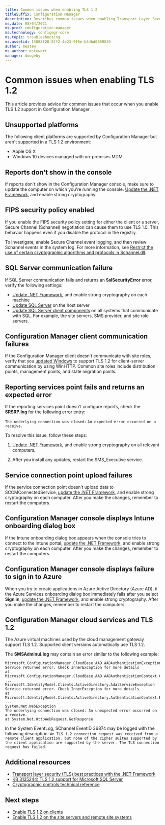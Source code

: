 ```yaml
---
title: Common issues when enabling TLS 1.2
titleSuffix: Configuration Manager
description: Describes common issues when enabling Transport Layer Security (TLS) 1.2
ms.date: 05/04/2021
ms.prod: configuration-manager
ms.technology: configmgr-core
ms.topic: troubleshooting
ms.assetid: 15083f28-8ff2-4e23-9f5e-b5dbd0859839
author: mestew
ms.author: mstewart
manager: dougeby
---
```


# Common issues when enabling TLS 1.2

This article provides advice for common issues that occur when you enable TLS 1.2 support in Configuration Manager.

## Unsupported platforms

The following client platforms are supported by Configuration Manager but aren't supported in a TLS 1.2 environment:

- Apple OS X
- Windows 10 devices managed with on-premises MDM

## Reports don't show in the console

If reports don't show in the Configuration Manager console, make sure to update the computer on which you're running the console. [Update the .NET Framework](enable-tls-1-2-client.md#bkmk_net), and enable strong cryptography.

## FIPS security policy enabled

If you enable the FIPS security policy setting for either the client or a server, Secure Channel (Schannel) negotiation can cause them to use TLS 1.0. This behavior happens even if you disable the protocol in the registry.

To investigate, enable Secure Channel event logging, and then review Schannel events in the system log. For more information, see [Restrict the use of certain cryptographic algorithms and protocols in Schannel.dll](/troubleshoot/windows-server/windows-security/restrict-cryptographic-algorithms-protocols-schannel).

## SQL Server communication failure

If SQL Server communication fails and returns an **SslSecurityError** error, verify the following settings:

- [Update .NET Framework](enable-tls-1-2-server.md#bkmk_net), and enable strong cryptography on each machine
- [Update SQL Server](enable-tls-1-2-server.md#bkmk_sql) on the host server
- [Update SQL Server client components](enable-tls-1-2-server.md#bkmk_sql-client) on all systems that communicate with SQL. For example, the site servers, SMS provider, and site role servers.

## Configuration Manager client communication failures

If the Configuration Manager client doesn't communicate with site roles, verify that you [updated Windows](enable-tls-1-2-client.md#bkmk_winhttp) to support TLS 1.2 for client-server communication by using WinHTTP. Common site roles include distribution points, management points, and state migration points.

## Reporting services point fails and returns an expected error

If the reporting services point doesn't configure reports, check the **SRSRP.log** for the following error entry:

`The underlying connection was closed:`
`An expected error occurred on a receive.`

To resolve this issue, follow these steps:

1. [Update .NET Framework](enable-tls-1-2-client.md#bkmk_net), and enable strong cryptography on all relevant computers.

1. After you install any updates, restart the SMS_Executive service.

## Service connection point upload failures

If the service connection point doesn't upload data to SCCMConnectedService, [update the .NET Framework](enable-tls-1-2-server.md#bkmk_net), and enable strong cryptography on each computer. After you make the changes, remember to restart the computers.

## Configuration Manager console displays Intune onboarding dialog box

If the Intune onboarding dialog box appears when the console tries to connect to the Intune portal, [update the .NET Framework](enable-tls-1-2-client.md#bkmk_net), and enable strong cryptography on each computer. After you make the changes, remember to restart the computers.

## Configuration Manager console displays failure to sign in to Azure

When you try to create applications in Azure Active Directory (Azure AD), if the Azure Services onboarding dialog box immediately fails after you select **Sign in**, [update the .NET Framework](enable-tls-1-2-server.md#bkmk_net), and enable strong cryptography. After you make the changes, remember to restart the computers.

## Configuration Manager cloud services and TLS 1.2

The Azure virtual machines used by the cloud management gateway support TLS 1.2. Supported client versions automatically use TLS 1.2.

The **SMSAdminui.log** may contain an error similar to the following example:

``` Log
Microsoft.ConfigurationManager.CloudBase.AAD.AADAuthenticationException
Service returned error. Check InnerException for more details
at Microsoft.ConfigurationManager.CloudBase.AAD.AADAuthenticationContext.GetAADAuthResultObject
...
Microsoft.IdentityModel.Clients.ActiveDirectory.AdalServiceException
Service returned error. Check InnerException for more details
at Microsoft.IdentityModel.Clients.ActiveDirectory.AuthenticationContext.RunAsyncTask
...
System.Net.WebException
The underlying connection was closed: An unexpected error occurred on a receive.
at System.Net.HttpWebRequest.GetResponse
```

In the System EventLog, SChannel EventID 36874 may be logged with the following description: `An TLS 1.2 connection request was received from a remote client application, but none of the cipher suites supported by the client application are supported by the server. The TLS connection request has failed.`
<!--SCCMDocs issue #1608-->

## Additional resources

- [Transport layer security (TLS) best practices with the .NET Framework](/dotnet/framework/network-programming/tls#configuring-security-via-the-windows-registry)
- [KB 3135244: TLS 1.2 support for Microsoft SQL Server](https://support.microsoft.com/topic/kb3135244-tls-1-2-support-for-microsoft-sql-server-e4472ef8-90a9-13c1-e4d8-44aad198cdbe)
- [Cryptographic controls technical reference](cryptographic-controls-technical-reference.md)

## Next steps

- [Enable TLS 1.2 on clients](enable-tls-1-2-client.md)
- [Enable TLS 1.2 on the site servers and remote site systems](enable-tls-1-2-server.md)